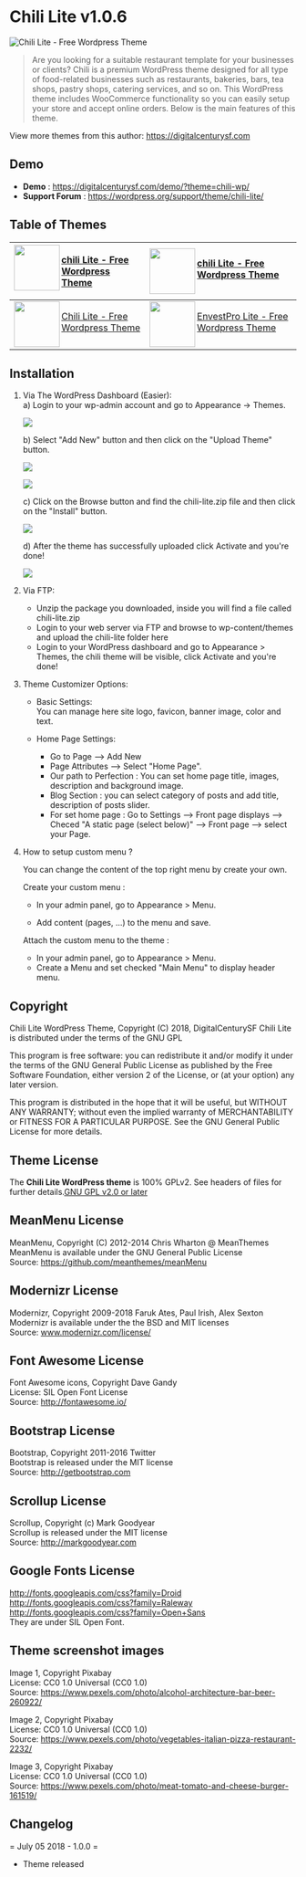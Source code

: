# Chili Lite v1.0.6
![Chili Lite - Free Wordpress Theme](/screenshot.png)

> Are you looking for a suitable restaurant template for your businesses or clients? Chili is a premium WordPress theme designed for all type of food-related businesses such as restaurants, bakeries, bars, tea shops, pastry shops, catering services, and so on. This WordPress theme includes WooCommerce functionality so you can easily setup your store and accept online orders. Below is the main features of this theme.

View more themes from this author: https://digitalcenturysf.com

## Demo
* **Demo** : https://digitalcenturysf.com/demo/?theme=chili-wp/ 
* **Support Forum** : https://wordpress.org/support/theme/chili-lite/


## Table of Themes

| [<img align="left" width="80" height="80" src="/img/thumb-chili.jpg">](https://digitalcenturysf.com/templates/chili-premium-corporate-business-theme/) <p align="left"><a href="https://digitalcenturysf.com/templates/chili-premium-corporate-business-theme/"> chili Lite - Free Wordpress Theme </a></p> | [<img align="left" width="80" height="80" src="/img/thumb-chili.jpg">](https://digitalcenturysf.com/templates/chili-premium-realestate-theme/) <p align="left"><a href="https://digitalcenturysf.com/templates/chili-premium-realestate-theme/"> chili Lite - Free Wordpress Theme </a></p> |
| -------------------------------------------------------------------------- | ------------------------------------------------------------------------ | 
| [<img align="left" width="80" height="80" src="/img/thumb-chili.jpg">](https://digitalcenturysf.com/templates/chili-multi-purpose-restaurant-theme/) <p align="left"><a href="https://digitalcenturysf.com/templates/chili-multi-purpose-restaurant-theme/"> Chili Lite - Free Wordpress Theme </a></p> | [<img align="left" width="80" height="80" src="/img/thumb-envestpro.jpg">](https://digitalcenturysf.com/templates/envest-pro-business-multipurpose-template/) <p align="left"><a href="https://digitalcenturysf.com/templates/envest-pro-business-multipurpose-template/"> EnvestPro Lite - Free Wordpress Theme </a></p> |

## Installation 

1. Via The WordPress Dashboard (Easier):   
	a) Login to your wp-admin account and go to Appearance -> Themes.   

	![](/img/i1.png)  

	b) Select "Add New" button and then click on the "Upload Theme" button.    

	![](/img/i2.png)   

	![](/img/i3.png)  
	  
	c) Click on the Browse button and find the chili-lite.zip file  and then click on the "Install" button.    

	![](/img/i4.png)  
	
	d) After the theme has successfully uploaded click Activate and you're done!         

	![](/img/i5.png)  
	

 
2. Via FTP:  
	* Unzip the package you downloaded, inside you will find a file called chili-lite.zip   
	* Login to your web server via FTP and browse to wp-content/themes and upload the chili-lite folder here    
	* Login to your WordPress dashboard and go to Appearance > Themes, the chili theme will be visible, click Activate and you're done!    
  
3. Theme Customizer	Options:  

	* Basic Settings:  
        You can manage here site logo, favicon, banner image, color and text.	  

	* Home Page Settings:     
		* Go to Page --> Add New   
		* Page Attributes --> Select "Home Page".   
		* Our path to Perfection : You can set home page title, images, description and background image.    
        * Blog Section : you can select category of posts and add title, description of posts slider.  
		* For set home page : Go to Settings	-->	Front page displays	--> Checed  "A static page (select below)" --> Front page --> select your Page.  
                 
4. How to setup custom menu ?  

	You can change the content of the top right menu by create your own.  

	Create your custom menu :  

	* In your admin panel, go to Appearance > Menu.  

	* Add content (pages, ...) to the menu and save.  

	Attach the custom menu to the theme :  

	* In your admin panel, go to Appearance > Menu.  
	* Create a Menu and set checked "Main Menu" to display header menu.  
 	
## Copyright

Chili Lite WordPress Theme, Copyright (C) 2018, DigitalCenturySF
Chili Lite is distributed under the terms of the GNU GPL

This program is free software: you can redistribute it and/or modify
it under the terms of the GNU General Public License as published by
the Free Software Foundation, either version 2 of the License, or
(at your option) any later version.

This program is distributed in the hope that it will be useful,
but WITHOUT ANY WARRANTY; without even the implied warranty of
MERCHANTABILITY or FITNESS FOR A PARTICULAR PURPOSE. See the
GNU General Public License for more details.


## Theme License
The **Chili Lite WordPress theme** is 100% GPLv2. See headers of files for further details.[GNU GPL v2.0 or later](http://www.gnu.org/licenses/gpl-2.0.html)


## MeanMenu License
MeanMenu, Copyright (C) 2012-2014 Chris Wharton @ MeanThemes  
MeanMenu is available under the GNU General Public License  
Source: https://github.com/meanthemes/meanMenu  


## Modernizr License
Modernizr, Copyright 2009-2018 Faruk Ates, Paul Irish, Alex Sexton  
Modernizr is available under the the BSD and MIT licenses  
Source: www.modernizr.com/license/  
 

## Font Awesome License
Font Awesome icons, Copyright Dave Gandy  
License: SIL Open Font License  
Source: http://fontawesome.io/  

 
## Bootstrap License
Bootstrap, Copyright 2011-2016 Twitter  
Bootstrap is released under the MIT license  
Source: http://getbootstrap.com  


## Scrollup License
Scrollup, Copyright (c) Mark Goodyear  
Scrollup is released under the MIT license  
Source: http://markgoodyear.com  


## Google Fonts License
http://fonts.googleapis.com/css?family=Droid  
http://fonts.googleapis.com/css?family=Raleway  
http://fonts.googleapis.com/css?family=Open+Sans  
They are under SIL Open Font.  


## Theme screenshot images 

Image 1, Copyright Pixabay  
License: CC0 1.0 Universal (CC0 1.0)  
Source: https://www.pexels.com/photo/alcohol-architecture-bar-beer-260922/  
  
Image 2, Copyright Pixabay    
License: CC0 1.0 Universal (CC0 1.0)   
Source: https://www.pexels.com/photo/vegetables-italian-pizza-restaurant-2232/  

Image 3, Copyright Pixabay       
License: CC0 1.0 Universal (CC0 1.0)   
Source: https://www.pexels.com/photo/meat-tomato-and-cheese-burger-161519/  


## Changelog 
  
= July 05 2018 - 1.0.0 =
* Theme released
  
